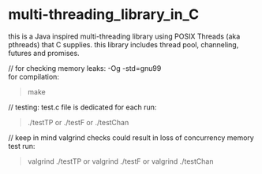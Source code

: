 # multi-threading_library_in_C

this is a Java inspired multi-threading library using POSIX Threads (aka pthreads) that C supplies. this library includes thread pool, channeling, futures and promises.

// for checking memory leaks: -Og -std=gnu99  
for compilation:
>make

// testing: test.c file is dedicated for each
run:
>./testTP 
or 
>./testF
or
>./testChan

// keep in mind valgrind checks could result in loss of concurrency
memory test run: 
>valgrind ./testTP 
or 
>valgrind ./testF
or
>valgrind ./testChan
